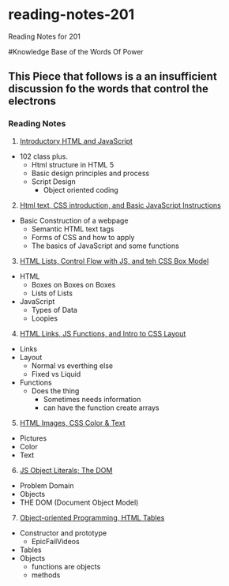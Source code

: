 # reading-notes-201
Reading Notes for 201

#Knowledge Base of the Words Of Power
## This Piece that follows is a an insufficient discussion fo the words that control the electrons

### Reading Notes
1. [Introductory HTML and JavaScript](class-01.md)
 - 102 class plus.
   - Html structure in HTML 5
   - Basic design principles and process
   - Script Design
     - Object oriented coding
  
2. [Html text, CSS introduction, and Basic JavaScript Instructions](class-02.md)
 - Basic Construction of a webpage
   - Semantic HTML text tags
   - Forms of CSS and how to apply
   - The basics of JavaScript and some functions

3. [HTML Lists, Control Flow with JS, and teh CSS Box Model](class-03.md)
  - HTML
    - Boxes on Boxes on Boxes
    - Lists of Lists
  - JavaScript
    - Types of Data
    - Loopies

4. [HTML Links, JS Functions, and Intro to CSS Layout](class-04.md)
- Links
- Layout
  - Normal vs everthing else
  - Fixed vs Liquid
- Functions
  - Does the thing
    - Sometimes needs information
    - can have the function create arrays

5. [HTML Images, CSS Color & Text](class-05.md)
- Pictures
- Color
- Text

6. [JS Object Literals; The DOM](class-06.md)
- Problem Domain
- Objects
- THE DOM (Document Object Model)

7. [Object-oriented Programming, HTML Tables](class-07.md)
- Constructor and prototype
  - EpicFailVideos
- Tables
- Objects
  - functions are objects
  - methods